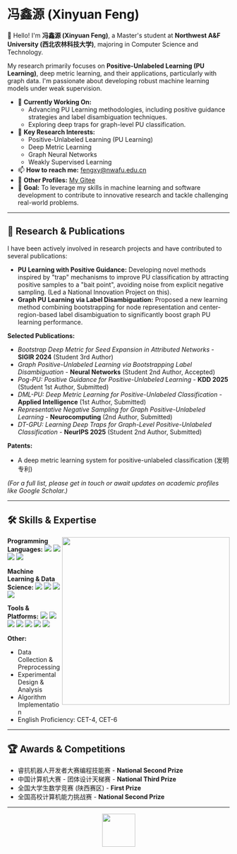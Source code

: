 # 冯鑫源 (Xinyuan Feng)

👋 Hello! I'm **冯鑫源 (Xinyuan Feng)**, a Master's student at **Northwest A&F University (西北农林科技大学)**, majoring in Computer Science and Technology.

My research primarily focuses on **Positive-Unlabeled Learning (PU Learning)**, deep metric learning, and their applications, particularly with graph data. I'm passionate about developing robust machine learning models under weak supervision.

- 🔭 **Currently Working On:**
  - Advancing PU Learning methodologies, including positive guidance strategies and label disambiguation techniques.
  - Exploring deep traps for graph-level PU classification.
- 🌱 **Key Research Interests:**
  - Positive-Unlabeled Learning (PU Learning)
  - Deep Metric Learning
  - Graph Neural Networks
  - Weakly Supervised Learning
- 📫 **How to reach me:** <a href="mailto:fengxy@nwafu.edu.cn">fengxy@nwafu.edu.cn</a>
- 🔗 **Other Profiles:** [My Gitee](https://gitee.com/fengxy02)
- 🎯 **Goal:** To leverage my skills in machine learning and software development to contribute to innovative research and tackle challenging real-world problems.

---

## 🔬 **Research & Publications**

I have been actively involved in research projects and have contributed to several publications:

* **PU Learning with Positive Guidance:** Developing novel methods inspired by "trap" mechanisms to improve PU classification by attracting positive samples to a "bait point", avoiding noise from explicit negative sampling. (Led a National Innovation Project on this).
* **Graph PU Learning via Label Disambiguation:** Proposed a new learning method combining bootstrapping for node representation and center-region-based label disambiguation to significantly boost graph PU learning performance.

**Selected Publications:**
* *Bootstrap Deep Metric for Seed Expansion in Attributed Networks* - **SIGIR 2024** (Student 3rd Author)
* *Graph Positive-Unlabeled Learning via Bootstrapping Label Disambiguation* - **Neural Networks** (Student 2nd Author, Accepted)
* *Pog-PU: Positive Guidance for Positive-Unlabeled Learning* - **KDD 2025** (Student 1st Author, Submitted)
* *DML-PU: Deep Metric Learning for Positive-Unlabeled Classification* - **Applied Intelligence** (1st Author, Submitted)
* *Representative Negative Sampling for Graph Positive-Unlabeled Learning* - **Neurocomputing** (2nd Author, Submitted)
* *DT-GPU: Learning Deep Traps for Graph-Level Positive-Unlabeled Classification* - **NeurIPS 2025** (Student 2nd Author, Submitted)

**Patents:**
* A deep metric learning system for positive-unlabeled classification (发明专利)

*(For a full list, please get in touch or await updates on academic profiles like Google Scholar.)*

---

## 🛠️ **Skills & Expertise**

<img align="right" width="380" src="https://github-readme-stats.vercel.app/api/top-langs/?username=fengxinyuan&layout=compact&bg_color=30,e96443,904e95&title_color=fff&text_color=fff&hide_border=true" />

**Programming Languages:**
![](https://img.shields.io/badge/-Python-3776AB?style=flat-square&logo=Python&logoColor=white)
![](https://img.shields.io/badge/-C++-00599C?style=flat-square&logo=cplusplus&logoColor=white)
![](https://img.shields.io/badge/-Matlab-0076A8?style=flat-square&logo=Matlab&logoColor=white)
![](https://img.shields.io/badge/-C-A8B9CC?style=flat-square&logo=C&logoColor=black)

**Machine Learning & Data Science:**
![](https://img.shields.io/badge/-PyTorch-EE4C2C?style=flat-square&logo=PyTorch&logoColor=white)
![](https://img.shields.io/badge/-PU_Learning-7A009A?style=flat-square&logoColor=white)
![](https://img.shields.io/badge/-Deep_Learning-9C27B0?style=flat-square&logoColor=white)
![](https://img.shields.io/badge/-Graph_Networks-4CAF50?style=flat-square&logoColor=white)

**Tools & Platforms:**
![](https://img.shields.io/badge/-Linux-FCC624?style=flat-square&logo=Linux&logoColor=black)
![](https://img.shields.io/badge/-Git-F05032?style=flat-square&logo=Git&logoColor=white)
![](https://img.shields.io/badge/-GitHub-181717?style=flat-square&logo=GitHub&logoColor=white)
![](https://img.shields.io/badge/-Conda-34A853?style=flat-square&logo=Anaconda&logoColor=white)
![](https://img.shields.io/badge/-LaTeX-008080?style=flat-square&logo=LaTeX&logoColor=white)
![](https://img.shields.io/badge/-Pycharm-000000?style=flat-square&logo=Pycharm&logoColor=white)
![](https://img.shields.io/badge/-VSCode-007ACC?style=flat-square&logo=VisualStudioCode&logoColor=white)

**Other:**
- Data Collection & Preprocessing
- Experimental Design & Analysis
- Algorithm Implementation
- English Proficiency: CET-4, CET-6

---

## 🏆 **Awards & Competitions**
* 睿抗机器人开发者大赛编程技能赛 - **National Second Prize**
* 中国计算机大赛 - 团体设计天梯赛 - **National Third Prize**
* 全国大学生数学竞赛 (陕西赛区) - **First Prize**
* 全国高校计算机能力挑战赛 - **National Second Prize**

---
<p align="center">
  <img src="https://cdn.jsdelivr.net/gh/yzyyz1387/WangYeQianger/nwafu.png" height="75px">
</p>
